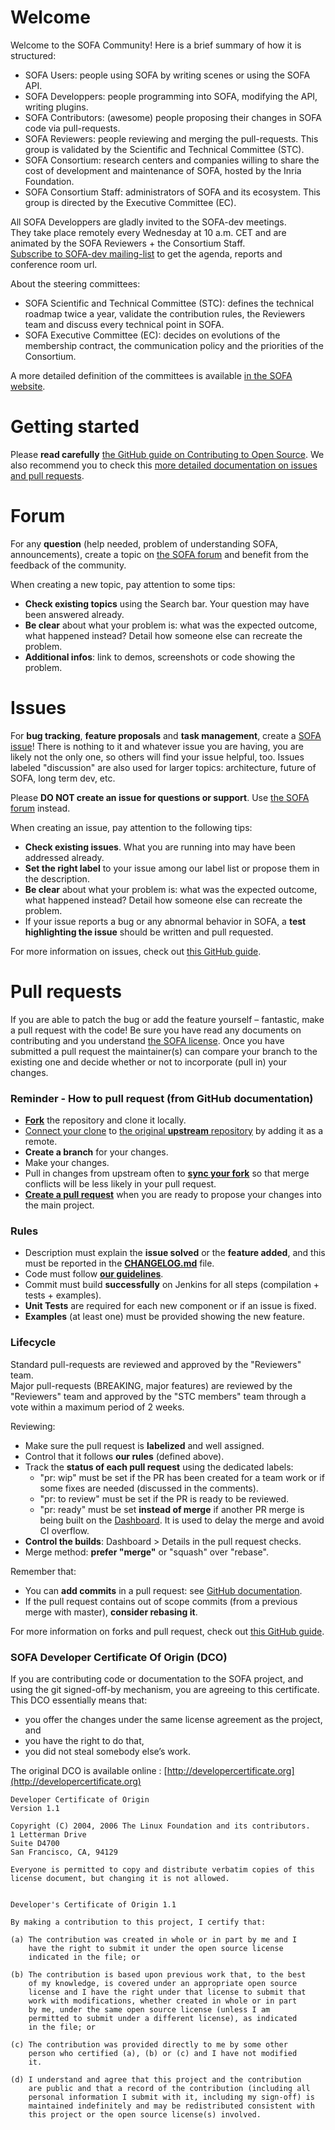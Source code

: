 # Welcome

Welcome to the SOFA Community! Here is a brief summary of how it is structured:
- SOFA Users: people using SOFA by writing scenes or using the SOFA API.
- SOFA Developpers: people programming into SOFA, modifying the API, writing plugins.
- SOFA Contributors: (awesome) people proposing their changes in SOFA code via pull-requests.
- SOFA Reviewers: people reviewing and merging the pull-requests. This group is validated by the Scientific and Technical Committee (STC).
- SOFA Consortium: research centers and companies willing to share the cost of development and maintenance of SOFA, hosted by the Inria Foundation.
- SOFA Consortium Staff: administrators of SOFA and its ecosystem. This group is directed by the Executive Committee (EC).

All SOFA Developpers are gladly invited to the SOFA-dev meetings.  
They take place remotely every Wednesday at 10 a.m. CET and are animated by the SOFA Reviewers + the Consortium Staff.  
[Subscribe to SOFA-dev mailing-list](https://sympa.inria.fr/sympa/subscribe/sofa-dev) to get the agenda, reports and conference room url.

About the steering committees:
- SOFA Scientific and Technical Committee (STC): defines the technical roadmap twice a year, validate the contribution rules, the Reviewers team and discuss every technical point in SOFA.
- SOFA Executive Committee (EC): decides on evolutions of the membership contract, the communication policy and the priorities of the Consortium.

A more detailed definition of the committees is available [in the SOFA website](https://www.sofa-framework.org/consortium/presentation/).


# Getting started

Please **read carefully** [the GitHub guide on Contributing to Open Source](https://guides.github.com/activities/contributing-to-open-source/). We also recommend you to check this [more detailed documentation on issues and pull requests](https://help.github.com/categories/collaborating-with-issues-and-pull-requests/).


# Forum

For any **question** (help needed, problem of understanding SOFA, announcements), create a topic on [the SOFA forum](https://www.sofa-framework.org/community/forum/) and benefit from the feedback of the community.

When creating a new topic, pay attention to some tips:

- **Check existing topics** using the Search bar. Your question may have been answered already.
- **Be clear** about what your problem is: what was the expected outcome, what happened instead? Detail how someone else can recreate the problem.
- **Additional infos**: link to demos, screenshots or code showing the problem.


# Issues

For **bug tracking**, **feature proposals** and **task management**, create a [SOFA issue](https://github.com/sofa-framework/sofa/issues)! There is nothing to it and whatever issue you are having, you are likely not the only one, so others will find your issue helpful, too. Issues labeled "discussion" are also used for larger topics: architecture, future of SOFA, long term dev, etc.

Please **DO NOT create an issue for questions or support**. Use [the SOFA forum](https://www.sofa-framework.org/community/forum/) instead.

When creating an issue, pay attention to the following tips:

- **Check existing issues**. What you are running into may have been addressed already.
- **Set the right label** to your issue among our label list or propose them in the description.
- **Be clear** about what your problem is: what was the expected outcome, what happened instead? Detail how someone else can recreate the problem.
- If your issue reports a bug or any abnormal behavior in SOFA, a **test highlighting the issue** should be written and pull requested.

For more information on issues, check out [this GitHub guide](https://guides.github.com/features/issues/).  


# Pull requests

If you are able to patch the bug or add the feature yourself – fantastic, make a pull request with the code! Be sure you have read any documents on contributing and you understand [the SOFA license](https://github.com/sofa-framework/sofa/blob/master/LICENCE.txt). Once you have submitted a pull request the maintainer(s) can compare your branch to the existing one and decide whether or not to incorporate (pull in) your changes.

### Reminder - How to pull request (from GitHub documentation)

- **[Fork](http://guides.github.com/activities/forking/)** the repository and clone it locally.
- [Connect your clone](https://help.github.com/articles/configuring-a-remote-for-a-fork/) to [the original **upstream** repository](https://github.com/sofa-framework/sofa/) by adding it as a remote.
- **Create a branch** for your changes.
- Make your changes.
- Pull in changes from upstream often to [**sync your fork**](https://help.github.com/articles/syncing-a-fork/) so that merge conflicts will be less likely in your pull request.
- [**Create a pull request**](https://help.github.com/articles/creating-a-pull-request-from-a-fork/) when you are ready to propose your changes into the main project.

### Rules

- Description must explain the **issue solved** or the **feature added**, and this must be reported in the **[CHANGELOG.md](https://github.com/sofa-framework/sofa/blob/master/CHANGELOG.md)** file.
- Code must follow **[our guidelines](https://github.com/sofa-framework/sofa/blob/master/GUIDELINES.md)**.
- Commit must build **successfully** on Jenkins for all steps (compilation + tests + examples).
- **Unit Tests** are required for each new component or if an issue is fixed.
- **Examples** (at least one) must be provided showing the new feature.

### Lifecycle

Standard pull-requests are reviewed and approved by the "Reviewers" team.  
Major pull-requests (BREAKING, major features) are reviewed by the "Reviewers" team and approved by the "STC members" team through a vote within a maximum period of 2 weeks.

Reviewing:

- Make sure the pull request is **labelized** and well assigned.
- Control that it follows **our rules** (defined above).
- Track the **status of each pull request** using the dedicated labels:
  - "pr: wip" must be set if the PR has been created for a team work or if some fixes are needed (discussed in the comments).
  - "pr: to review" must be set if the PR is ready to be reviewed. 
  - "pr: ready" must be set **instead of merge** if another PR merge is being built on the [Dashboard](https://www.sofa-framework.org/dash/?branch=origin/master). It is used to delay the merge and avoid CI overflow.
- **Control the builds**: Dashboard > Details in the pull request checks.
- Merge method: **prefer "merge"** or "squash" over "rebase".

Remember that:

- You can **add commits** in a pull request: see [GitHub documentation](https://help.github.com/articles/committing-changes-to-a-pull-request-branch-created-from-a-fork/).
- If the pull request contains out of scope commits (from a previous merge with master), **consider rebasing it**.

For more information on forks and pull request, check out [this GitHub guide](https://guides.github.com/activities/forking/).


### SOFA Developer Certificate Of Origin (DCO)

If you are contributing code or documentation to the SOFA project, and using the git signed-off-by mechanism, you are agreeing to this certificate.  This DCO essentially means that:

- you offer the changes under the same license agreement as the project, and
- you have the right to do that,
- you did not steal somebody else’s work.

The original DCO is available online : [http://developercertificate.org](http://developercertificate.org)

```
Developer Certificate of Origin
Version 1.1

Copyright (C) 2004, 2006 The Linux Foundation and its contributors.
1 Letterman Drive
Suite D4700
San Francisco, CA, 94129

Everyone is permitted to copy and distribute verbatim copies of this
license document, but changing it is not allowed.


Developer's Certificate of Origin 1.1

By making a contribution to this project, I certify that:

(a) The contribution was created in whole or in part by me and I
    have the right to submit it under the open source license
    indicated in the file; or

(b) The contribution is based upon previous work that, to the best
    of my knowledge, is covered under an appropriate open source
    license and I have the right under that license to submit that
    work with modifications, whether created in whole or in part
    by me, under the same open source license (unless I am
    permitted to submit under a different license), as indicated
    in the file; or

(c) The contribution was provided directly to me by some other
    person who certified (a), (b) or (c) and I have not modified
    it.

(d) I understand and agree that this project and the contribution
    are public and that a record of the contribution (including all
    personal information I submit with it, including my sign-off) is
    maintained indefinitely and may be redistributed consistent with
    this project or the open source license(s) involved.
```